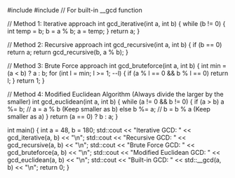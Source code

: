 #include <iostream>
#include <algorithm> // For built-in __gcd function

// Method 1: Iterative approach
int gcd_iterative(int a, int b) {
    while (b != 0) {
        int temp = b;
        b = a % b;
        a = temp;
    }
    return a;
}

// Method 2: Recursive approach
int gcd_recursive(int a, int b) {
    if (b == 0)
        return a;
    return gcd_recursive(b, a % b);
}

// Method 3: Brute Force approach
int gcd_bruteforce(int a, int b) {
    int min = (a < b) ? a : b;
    for (int l = min; l >= 1; --l) {
        if (a % l == 0 && b % l == 0)
            return l;
    }
    return 1;
}

// Method 4: Modified Euclidean Algorithm (Always divide the larger by the smaller)
int gcd_euclidean(int a, int b) {
    while (a != 0 && b != 0) {
        if (a > b) 
            a %= b; // a = a % b (Keep smaller as b)
        else 
            b %= a; // b = b % a (Keep smaller as a)
    }
    return (a == 0) ? b : a;
}

int main() {
    int a = 48, b = 180;
    std::cout << "Iterative GCD: " << gcd_iterative(a, b) << "\n";
    std::cout << "Recursive GCD: " << gcd_recursive(a, b) << "\n";
    std::cout << "Brute Force GCD: " << gcd_bruteforce(a, b) << "\n";
    std::cout << "Modified Euclidean GCD: " << gcd_euclidean(a, b) << "\n";
    std::cout << "Built-in GCD: " << std::__gcd(a, b) << "\n";
    return 0;
}
